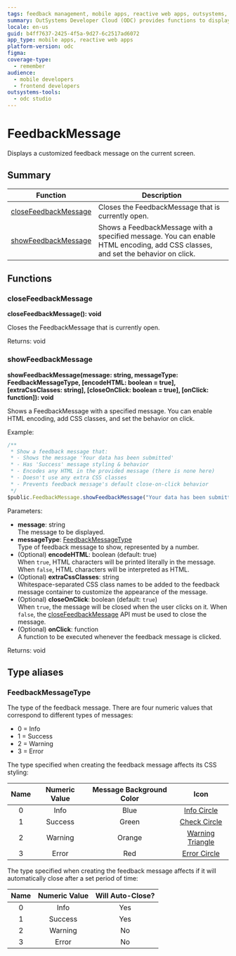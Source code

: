 ```yaml
---
tags: feedback management, mobile apps, reactive web apps, outsystems, user notifications
summary: OutSystems Developer Cloud (ODC) provides functions to display and manage feedback messages in Mobile and Reactive Web Apps.
locale: en-us
guid: b4ff7637-2425-4f5a-9d27-6c2517ad6072
app_type: mobile apps, reactive web apps
platform-version: odc
figma:
coverage-type:
  - remember
audience:
  - mobile developers
  - frontend developers
outsystems-tools:
  - odc studio
---
```

# FeedbackMessage

Displays a customized feedback message on the current screen.

## Summary

|Function|Description|
|---|---|
|[closeFeedbackMessage](#closefeedbackmessage)|Closes the FeedbackMessage that is currently open.|
|[showFeedbackMessage](#showfeedbackmessage)|Shows a FeedbackMessage with a specified message. You can enable HTML encoding, add CSS classes, and set the behavior on click.|

## Functions

### closeFeedbackMessage

**closeFeedbackMessage(): void**

Closes the FeedbackMessage that is currently open.

Returns: void

### showFeedbackMessage

**showFeedbackMessage(message: string, messageType: FeedbackMessageType, [encodeHTML: boolean = true], [extraCssClasses: string], [closeOnClick: boolean = true], [onClick: function]): void**

Shows a FeedbackMessage with a specified message. You can enable HTML encoding, add CSS classes, and set the behavior on click.

Example:

```javascript
/**
 * Show a feedback message that:
 * - Shows the message 'Your data has been submitted'
 * - Has 'Success' message styling & behavior
 * - Encodes any HTML in the provided message (there is none here)
 * - Doesn't use any extra CSS classes
 * - Prevents feedback message's default close-on-click behavior
 */
$public.FeedbackMessage.showFeedbackMessage("Your data has been submitted.", 1, true, "", false);
```

Parameters:

* **message**: string<br/>The message to be displayed.
* **messageType**: [FeedbackMessageType](#feedbackmessagetype)<br/>Type of feedback message to show, represented by a number.
* (Optional) **encodeHTML**: boolean (default: true)<br/>When `true`, HTML characters will be printed literally in the message. When `false`, HTML characters will be interpreted as HTML.
* (Optional) **extraCssClasses**: string<br/>Whitespace-separated CSS class names to be added to the feedback message container to customize the appearance of the message.
* (Optional) **closeOnClick**: boolean (default: `true`)<br/>When `true`, the message will be closed when the user clicks on it. When `false`, the [closeFeedbackMessage](#closefeedbackmessage) API must be used to close the message.
* (Optional) **onClick**: function<br/>A function to be executed whenever the feedback message is clicked.

Returns: void

## Type aliases

### FeedbackMessageType

The type of the feedback message. There are four numeric values that correspond to different types of messages:
- 0 = Info
- 1 = Success
- 2 = Warning 
- 3 = Error

The type specified when creating the feedback message affects its CSS styling:

| Name | Numeric Value | Message Background Color |                                   Icon                                   |
|:----:|:-------------:|:------------------------:|:------------------------------------------------------------------------:|
|  0   |     Info      |           Blue           |        [Info Circle](https://fontawesome.com/v4/icon/info-circle)        |
|  1   |    Success    |          Green           |       [Check Circle](https://fontawesome.com/v4/icon/check-circle)       |
|  2   |    Warning    |          Orange          | [Warning Triangle](https://fontawesome.com/v4/icon/exclamation-triangle) |
|  3   |     Error     |           Red            |       [Error Circle](https://fontawesome.com/v4/icon/times-circle)       |

The type specified when creating the feedback message affects if it will automatically close after a set period of time:

| Name | Numeric Value | Will Auto-Close? |
|:----:|:-------------:|:----------------:|
|  0   |     Info      |       Yes        |
|  1   |    Success    |       Yes        |
|  2   |    Warning    |        No        |
|  3   |     Error     |        No        |

